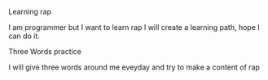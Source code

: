Learning rap

I am programmer but I want to learn rap
I will create a learning path, hope I can do it.

Three Words practice

I will give three words around me eveyday and try to make a content of rap